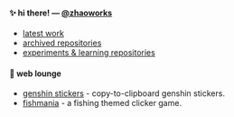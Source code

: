 #### :sparkles: hi there! — [**@zhaoworks**](https://github.com/zhaoworks)

- [latest work](https://github.com/sxhk0/workerstrator)
- [archived repositories](https://github.com/sxhkarchive)
- [experiments & learning repositories](https://github.com/sxhkexp)

#### :leaves: web lounge

- [genshin stickers](https://genshinstickers.netlify.com/) - copy-to-clipboard genshin stickers.
- [fishmania](https://fishmania.netlify.com) - a fishing themed clicker game.
